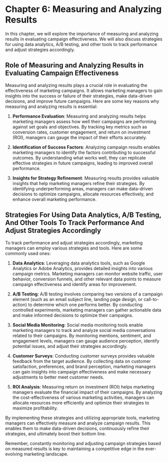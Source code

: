 # Chapter 6: Measuring and Analyzing Results

In this chapter, we will explore the importance of measuring and analyzing results in evaluating campaign effectiveness. We will also discuss strategies for using data analytics, A/B testing, and other tools to track performance and adjust strategies accordingly.

## Role of Measuring and Analyzing Results in Evaluating Campaign Effectiveness

Measuring and analyzing results plays a crucial role in evaluating the effectiveness of marketing campaigns. It allows marketing managers to gain insights into the success or failure of their strategies, make data-driven decisions, and improve future campaigns. Here are some key reasons why measuring and analyzing results is essential:

1. **Performance Evaluation**: Measuring and analyzing results helps marketing managers assess how well their campaigns are performing against set goals and objectives. By tracking key metrics such as conversion rates, customer engagement, and return on investment (ROI), managers can gauge the impact of their efforts accurately.
    
2. **Identification of Success Factors**: Analyzing campaign results enables marketing managers to identify the factors contributing to successful outcomes. By understanding what works well, they can replicate effective strategies in future campaigns, leading to improved overall performance.
    
3. **Insights for Strategy Refinement**: Measuring results provides valuable insights that help marketing managers refine their strategies. By identifying underperforming areas, managers can make data-driven decisions to optimize campaigns, allocate resources effectively, and enhance overall marketing performance.
    

## Strategies For Using Data Analytics, A/B Testing, And Other Tools To Track Performance And Adjust Strategies Accordingly

To track performance and adjust strategies accordingly, marketing managers can employ various strategies and tools. Here are some commonly used ones:

1. **Data Analytics**: Leveraging data analytics tools, such as Google Analytics or Adobe Analytics, provides detailed insights into various campaign metrics. Marketing managers can monitor website traffic, user behavior, conversion funnels, and other relevant data points to measure campaign effectiveness and identify areas for improvement.
    
2. **A/B Testing**: A/B testing involves comparing two versions of a campaign element (such as an email subject line, landing page design, or call-to-action) to determine which one performs better. By conducting controlled experiments, marketing managers can gather actionable data and make informed decisions to optimize their campaigns.
    
3. **Social Media Monitoring**: Social media monitoring tools enable marketing managers to track and analyze social media conversations related to their campaigns. By monitoring mentions, sentiment, and engagement levels, managers can gauge audience perception, identify potential issues, and adjust their strategies accordingly.
    
4. **Customer Surveys**: Conducting customer surveys provides valuable feedback from the target audience. By collecting data on customer satisfaction, preferences, and brand perception, marketing managers can gain insights into campaign effectiveness and make necessary adjustments to better meet customer needs.
    
5. **ROI Analysis**: Measuring return on investment (ROI) helps marketing managers evaluate the financial impact of their campaigns. By analyzing the cost-effectiveness of various marketing activities, managers can allocate resources more efficiently and optimize their strategies to maximize profitability.
    

By implementing these strategies and utilizing appropriate tools, marketing managers can effectively measure and analyze campaign results. This enables them to make data-driven decisions, continuously refine their strategies, and ultimately boost their bottom line.

Remember, constantly monitoring and adjusting campaign strategies based on measured results is key to maintaining a competitive edge in the ever-evolving marketing landscape.
